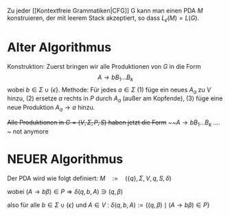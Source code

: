 Zu jeder [[Kontextfreie Grammatiken|CFG]] G kann man einen PDA $M$ konstruieren, der mit leerem Stack akzeptiert, so dass $L_\epsilon(M)=L(G)$.


# Alter Algorithmus
Konstruktion:
Zuerst bringen wir alle Produktionen von $G$ in die Form
$$\begin{equation*}
A \rightarrow b B_1 \ldots B_k
\end{equation*}$$
wobei $b \in \Sigma \cup\{\epsilon\}$.
Methode: Für jedes $a \in \Sigma$
(1) füge ein neues $A_a$ zu $V$ hinzu,
(2) ersetze $a$ rechts in $P$ durch $A_a$ (außer am Kopfende),
(3) füge eine neue Produktion $A_a \rightarrow a$ hinzu.

~~Alle Produktionen in $G=(V, \Sigma, P, S)$ haben jetzt die Form~~
~~$A \rightarrow b B_1 \ldots B_k$ .... ~  not anymore

# NEUER Algorithmus

Der PDA wird wie folgt definiert:
$M \quad:=\quad(\{q\}, \Sigma, V, q, S, \delta)$

wobei
$(A \rightarrow b \beta) \in P \Longrightarrow \delta(q, b, A) \ni(q, \beta)$

also für alle $b \in \Sigma \cup\{\epsilon\}$ und $A \in V$ :
$\delta(q, b, A):=\{(q, \beta) \mid(A \rightarrow b \beta) \in P\}$


